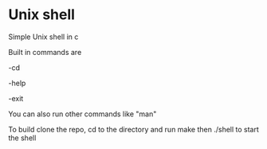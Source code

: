 # Unix shell

Simple Unix shell in c

Built in commands are

-cd

-help

-exit

You can also run other commands like "man"

To build clone the repo, cd to the directory and run make then ./shell to start the shell
